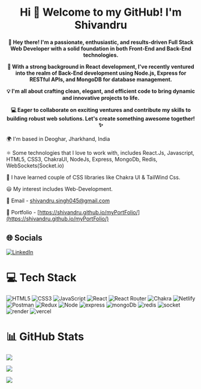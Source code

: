 <h1 align="center">Hi 👋 Welcome to my GitHub! I'm Shivandru</h1>
<h4 align="center">👋 Hey there! I'm a passionate, enthusiastic, and results-driven Full Stack Web Developer with a solid foundation in both Front-End and Back-End technologies.

🚀 With a strong background in React development, I've recently ventured into the realm of Back-End development using Node.js, Express for RESTful APIs, and MongoDB for database management.

💡 I'm all about crafting clean, elegant, and efficient code to bring dynamic and innovative projects to life.

💻 Eager to collaborate on exciting ventures and contribute my skills to building robust web solutions. Let's create something awesome together! ✨</h4>

🌍 I'm based in Deoghar, Jharkhand, India

⚛️ Some technologies that I love to work with, includes React.Js, Javascript, HTML5, CSS3, ChakraUI, NodeJs, Express, MongoDb, Redis, WebSockets(Socket.io)

🚀 I have learned couple of CSS libraries like Chakra UI & TailWind Css.

😃 My interest includes Web-Development.

📧 Email - shivandru.singh045@gmail.com

💼 Portfolio - [https://shivandru.github.io/myPortFolio/](https://shivandru.github.io/myPortFolio/)

## 🌐 Socials
[![LinkedIn](https://img.shields.io/badge/LinkedIn-%230077B5.svg?logo=linkedin&logoColor=white)](https://www.linkedin.com/in/shivandru-166145179/) 

# 💻 Tech Stack
![HTML5](https://img.shields.io/badge/html5-%23E34F26.svg?style=for-the-badge&logo=html5&logoColor=white) 
![CSS3](https://img.shields.io/badge/css3-%231572B6.svg?style=for-the-badge&logo=css3&logoColor=white) 
![JavaScript](https://img.shields.io/badge/javascript-%23323330.svg?style=for-the-badge&logo=javascript&logoColor=%23F7DF1E) 
![React](https://img.shields.io/badge/react-%2320232a.svg?style=for-the-badge&logo=react&logoColor=%2361DAFB) 
![React Router](https://img.shields.io/badge/React_Router-CA4245?style=for-the-badge&logo=react-router&logoColor=white) 
![Chakra](https://img.shields.io/badge/chakra-%234ED1C5.svg?style=for-the-badge&logo=chakraui&logoColor=white) 
![Netlify](https://img.shields.io/badge/netlify-%23000000.svg?style=for-the-badge&logo=netlify&logoColor=#00C7B7) 
![Postman](https://img.shields.io/badge/Postman-FF6C37?style=for-the-badge&logo=postman&logoColor=white)
![Redux](https://img.shields.io/badge/Redux-593D88?style=for-the-badge&logo=redux&logoColor=white)
![Node](https://img.shields.io/badge/Node%20js-339933?style=for-the-badge&logo=nodedotjs&logoColor=white)
![express](https://img.shields.io/badge/Express%20js-000000?style=for-the-badge&logo=express&logoColor=white)
![mongoDb](https://img.shields.io/badge/MongoDB-4EA94B?style=for-the-badge&logo=mongodb&logoColor=white)
![redis](https://img.shields.io/badge/redis-%23DD0031.svg?&style=for-the-badge&logo=redis&logoColor=white)
![socket](https://img.shields.io/badge/Socket.io-010101?&style=for-the-badge&logo=Socket.io&logoColor=white)
![render](https://img.shields.io/badge/Render-46E3B7?style=for-the-badge&logo=render&logoColor=white)
![vercel](https://img.shields.io/badge/Vercel-000000?style=for-the-badge&logo=vercel&logoColor=white)


# 📊 GitHub Stats
![](https://github-readme-stats.vercel.app/api?username=Shivandru&theme=react&hide_border=false&include_all_commits=true&count_private=false)<br/>

![](https://github-readme-streak-stats.herokuapp.com/?user=Shivandru&theme=react&hide_border=false)<br/>

![](https://github-readme-stats.vercel.app/api/top-langs/?username=Shivandru&theme=react&hide_border=false&include_all_commits=true&count_private=false&layout=compact)
